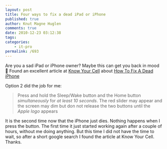```yaml
---
layout: post
title: Four ways to fix a dead iPad or iPhone
published: true
author: Knut Magne Huglen
comments: true
date: 2010-12-23 03:12:38
tags:
categories:
    - it-pro
permalink: /693
---
```

Are you a sad iPad or iPhone owner? Maybe this can get you back in mood 🙂 Found an excellent article at [Know Your Cell][1] about [How To Fix A Dead iPhone][2]

Option 2 did the job for me:

> Press and hold the Sleep/Wake button and the Home button *simultaneously* for *at least 10 seconds*. The red slider may appear and the screen may dim but don not release the two buttons until the *Apple logo* appears

It is the second time now that the iPhone just dies. Nothing happens when I press the button. The first time it just started working again after a couple of hours, without me doing anything. But this time I did not have the time to wait, so after a short google search I found the article at Know Your Cell. Thanks.

[1]: http://www.knowyourcell.com/
[2]: http://www.knowyourmobile.com/mobile-phones/apple-iphone-5s/6088/how-fix-dead-iphone